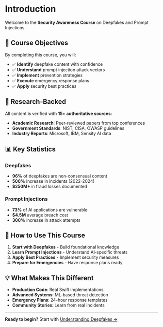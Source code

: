 # Introduction

Welcome to the **Security Awareness Course** on Deepfakes and Prompt Injections.

## 🎯 Course Objectives

By completing this course, you will:

- ✅ **Identify** deepfake content with confidence
- ✅ **Understand** prompt injection attack vectors
- ✅ **Implement** prevention strategies
- ✅ **Execute** emergency response plans
- ✅ **Apply** security best practices

## 🔬 Research-Backed

All content is verified with **15+ authoritative sources**:

- **Academic Research**: Peer-reviewed papers from top conferences
- **Government Standards**: NIST, CISA, OWASP guidelines
- **Industry Reports**: Microsoft, IBM, Sensity AI data

## 📊 Key Statistics

### Deepfakes
- **96%** of deepfakes are non-consensual content
- **500%** increase in incidents (2022-2024)
- **$250M+** in fraud losses documented

### Prompt Injections
- **73%** of AI applications are vulnerable
- **$4.5M** average breach cost
- **300%** increase in attack attempts

## 🚀 How to Use This Course

1. **Start with Deepfakes** - Build foundational knowledge
2. **Learn Prompt Injections** - Understand AI-specific threats
3. **Apply Best Practices** - Implement security measures
4. **Prepare for Emergencies** - Have response plans ready

## 💡 What Makes This Different

- **Production Code**: Real Swift implementations
- **Advanced Systems**: ML-based threat detection
- **Emergency Plans**: 24-hour response templates
- **Community Stories**: Learn from real incidents

---

**Ready to begin?** Start with [Understanding Deepfakes →](./deepfakes/understanding.md)

